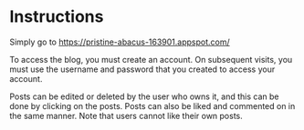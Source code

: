 # Instructions
Simply go to https://pristine-abacus-163901.appspot.com/

To access the blog, you must create an account. On subsequent visits, you must use the username and password that you created to access your account.

Posts can be edited or deleted by the user who owns it, and this can be done by clicking on the posts. Posts can also be liked and commented on in the same manner. Note that users cannot like their own posts.
